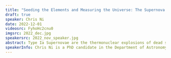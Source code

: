 ```yaml
---
title: "Seeding the Elements and Measuring the Universe: The Supernova Mystery at the Heart of Astrophysics"
draft: true
speaker: Chris Ni
date: 2022-12-01
videosrc: FyhoHc2cnu0
imgsrc: 2022_dec.jpg
speakersrc: 2022_nov_speaker.jpg
abstract: Type Ia Supernovae are the thermonuclear explosions of dead stars known as White Dwarfs. The elements in the Universe are evolving steadily towards iron in a process that is largely driven by Type Ia Supernovae. These supernovae are also used to measure the distances to faraway galaxies, a technique that has lead to the discovery of the Universe's accelerated expansion and dark energy. Thus, the ongoing mystery of how White Dwarfs explode as Type Ia Supernovae is one that underpins much of modern astrophysics. I am going to discuss what we know so far about the origins of Type Ia Supernovae and how the continuous monitoring of nearby galaxies by a networks of telescopes in the Southern hemisphere is shedding new light on Type Ia Supernova explosion mechanisms.
speakerInfo: Chris Ni is a PhD candidate in the Department of Astronomy and Astrophysics at the University of Toronto. He hunts for the earliest signals heralding the birth of supernovae, from just a few hours to days after their explosion, in order to study their natal mechanisms. Chris received his Honors Bachelors of Science specializing in astrophysics from the University of Toronto. Aside from research, Chris often sets up his telescope on sidewalks around the city in order to share his enthusiasm for astronomy. Chris was featured in the Toronto Star in 2014 as one of the 5-person Canadian national team that won the International Olympiad for Astronomy and Astrophysics Team Competition in Romania.
---
```

